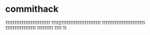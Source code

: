 # commithack
1111111111111111111111111
111121111111111111111111111
111111111111111111111111
11111111111111111
111111111
1111
11
